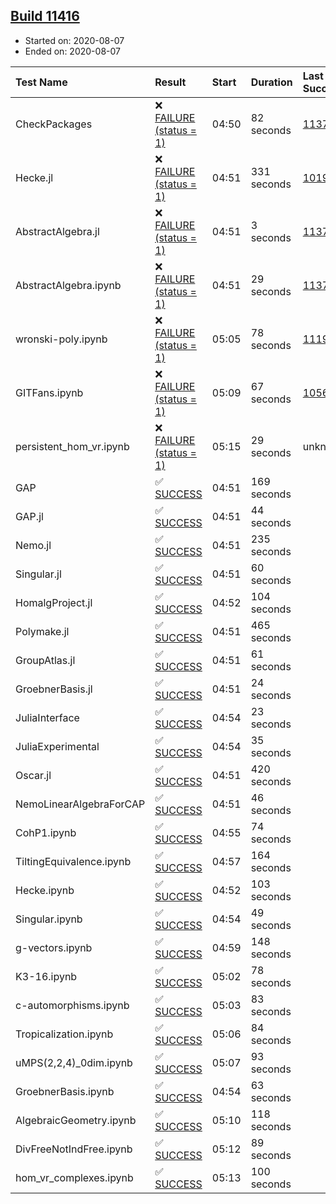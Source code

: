 ## [Build 11416](https://oscarci.mathematik.uni-kl.de/job/oscar/11416/)

* Started on: 2020-08-07
* Ended on: 2020-08-07

| Test Name    | Result | Start | Duration | Last Success | First Failure |
|:-------------|:-------|:------|:---------|:-------------|:--------------|
| CheckPackages | ❌ [FAILURE (status = 1)](https://oscarci.mathematik.uni-kl.de/job/oscar/11416/artifact/logs/build-11416/CheckPackages.log) | 04:50 | 82 seconds | [11376](https://oscarci.mathematik.uni-kl.de/job/oscar/11376/) | [11377](https://oscarci.mathematik.uni-kl.de/job/oscar/11377/) |
| Hecke.jl | ❌ [FAILURE (status = 1)](https://oscarci.mathematik.uni-kl.de/job/oscar/11416/artifact/logs/build-11416/Hecke.jl.log) | 04:51 | 331 seconds | [10197](https://oscarci.mathematik.uni-kl.de/job/oscar/10197/) | [10198](https://oscarci.mathematik.uni-kl.de/job/oscar/10198/) |
| AbstractAlgebra.jl | ❌ [FAILURE (status = 1)](https://oscarci.mathematik.uni-kl.de/job/oscar/11416/artifact/logs/build-11416/AbstractAlgebra.jl.log) | 04:51 | 3 seconds | [11376](https://oscarci.mathematik.uni-kl.de/job/oscar/11376/) | [11377](https://oscarci.mathematik.uni-kl.de/job/oscar/11377/) |
| AbstractAlgebra.ipynb | ❌ [FAILURE (status = 1)](https://oscarci.mathematik.uni-kl.de/job/oscar/11416/artifact/logs/build-11416/AbstractAlgebra.ipynb.log) | 04:51 | 29 seconds | [11376](https://oscarci.mathematik.uni-kl.de/job/oscar/11376/) | [11377](https://oscarci.mathematik.uni-kl.de/job/oscar/11377/) |
| wronski-poly.ipynb | ❌ [FAILURE (status = 1)](https://oscarci.mathematik.uni-kl.de/job/oscar/11416/artifact/logs/build-11416/wronski-poly.ipynb.log) | 05:05 | 78 seconds | [11192](https://oscarci.mathematik.uni-kl.de/job/oscar/11192/) | [11193](https://oscarci.mathematik.uni-kl.de/job/oscar/11193/) |
| GITFans.ipynb | ❌ [FAILURE (status = 1)](https://oscarci.mathematik.uni-kl.de/job/oscar/11416/artifact/logs/build-11416/GITFans.ipynb.log) | 05:09 | 67 seconds | [10566](https://oscarci.mathematik.uni-kl.de/job/oscar/10566/) | [10567](https://oscarci.mathematik.uni-kl.de/job/oscar/10567/) |
| persistent_hom_vr.ipynb | ❌ [FAILURE (status = 1)](https://oscarci.mathematik.uni-kl.de/job/oscar/11416/artifact/logs/build-11416/persistent_hom_vr.ipynb.log) | 05:15 | 29 seconds | unknown | unknown |
| GAP | ✅ [SUCCESS](https://oscarci.mathematik.uni-kl.de/job/oscar/11416/artifact/logs/build-11416/GAP.log) | 04:51 | 169 seconds |  |  |
| GAP.jl | ✅ [SUCCESS](https://oscarci.mathematik.uni-kl.de/job/oscar/11416/artifact/logs/build-11416/GAP.jl.log) | 04:51 | 44 seconds |  |  |
| Nemo.jl | ✅ [SUCCESS](https://oscarci.mathematik.uni-kl.de/job/oscar/11416/artifact/logs/build-11416/Nemo.jl.log) | 04:51 | 235 seconds |  |  |
| Singular.jl | ✅ [SUCCESS](https://oscarci.mathematik.uni-kl.de/job/oscar/11416/artifact/logs/build-11416/Singular.jl.log) | 04:51 | 60 seconds |  |  |
| HomalgProject.jl | ✅ [SUCCESS](https://oscarci.mathematik.uni-kl.de/job/oscar/11416/artifact/logs/build-11416/HomalgProject.jl.log) | 04:52 | 104 seconds |  |  |
| Polymake.jl | ✅ [SUCCESS](https://oscarci.mathematik.uni-kl.de/job/oscar/11416/artifact/logs/build-11416/Polymake.jl.log) | 04:51 | 465 seconds |  |  |
| GroupAtlas.jl | ✅ [SUCCESS](https://oscarci.mathematik.uni-kl.de/job/oscar/11416/artifact/logs/build-11416/GroupAtlas.jl.log) | 04:51 | 61 seconds |  |  |
| GroebnerBasis.jl | ✅ [SUCCESS](https://oscarci.mathematik.uni-kl.de/job/oscar/11416/artifact/logs/build-11416/GroebnerBasis.jl.log) | 04:51 | 24 seconds |  |  |
| JuliaInterface | ✅ [SUCCESS](https://oscarci.mathematik.uni-kl.de/job/oscar/11416/artifact/logs/build-11416/JuliaInterface.log) | 04:54 | 23 seconds |  |  |
| JuliaExperimental | ✅ [SUCCESS](https://oscarci.mathematik.uni-kl.de/job/oscar/11416/artifact/logs/build-11416/JuliaExperimental.log) | 04:54 | 35 seconds |  |  |
| Oscar.jl | ✅ [SUCCESS](https://oscarci.mathematik.uni-kl.de/job/oscar/11416/artifact/logs/build-11416/Oscar.jl.log) | 04:51 | 420 seconds |  |  |
| NemoLinearAlgebraForCAP | ✅ [SUCCESS](https://oscarci.mathematik.uni-kl.de/job/oscar/11416/artifact/logs/build-11416/NemoLinearAlgebraForCAP.log) | 04:51 | 46 seconds |  |  |
| CohP1.ipynb | ✅ [SUCCESS](https://oscarci.mathematik.uni-kl.de/job/oscar/11416/artifact/logs/build-11416/CohP1.ipynb.log) | 04:55 | 74 seconds |  |  |
| TiltingEquivalence.ipynb | ✅ [SUCCESS](https://oscarci.mathematik.uni-kl.de/job/oscar/11416/artifact/logs/build-11416/TiltingEquivalence.ipynb.log) | 04:57 | 164 seconds |  |  |
| Hecke.ipynb | ✅ [SUCCESS](https://oscarci.mathematik.uni-kl.de/job/oscar/11416/artifact/logs/build-11416/Hecke.ipynb.log) | 04:52 | 103 seconds |  |  |
| Singular.ipynb | ✅ [SUCCESS](https://oscarci.mathematik.uni-kl.de/job/oscar/11416/artifact/logs/build-11416/Singular.ipynb.log) | 04:54 | 49 seconds |  |  |
| g-vectors.ipynb | ✅ [SUCCESS](https://oscarci.mathematik.uni-kl.de/job/oscar/11416/artifact/logs/build-11416/g-vectors.ipynb.log) | 04:59 | 148 seconds |  |  |
| K3-16.ipynb | ✅ [SUCCESS](https://oscarci.mathematik.uni-kl.de/job/oscar/11416/artifact/logs/build-11416/K3-16.ipynb.log) | 05:02 | 78 seconds |  |  |
| c-automorphisms.ipynb | ✅ [SUCCESS](https://oscarci.mathematik.uni-kl.de/job/oscar/11416/artifact/logs/build-11416/c-automorphisms.ipynb.log) | 05:03 | 83 seconds |  |  |
| Tropicalization.ipynb | ✅ [SUCCESS](https://oscarci.mathematik.uni-kl.de/job/oscar/11416/artifact/logs/build-11416/Tropicalization.ipynb.log) | 05:06 | 84 seconds |  |  |
| uMPS(2,2,4)_0dim.ipynb | ✅ [SUCCESS](https://oscarci.mathematik.uni-kl.de/job/oscar/11416/artifact/logs/build-11416/uMPS-2-2-4-_0dim.ipynb.log) | 05:07 | 93 seconds |  |  |
| GroebnerBasis.ipynb | ✅ [SUCCESS](https://oscarci.mathematik.uni-kl.de/job/oscar/11416/artifact/logs/build-11416/GroebnerBasis.ipynb.log) | 04:54 | 63 seconds |  |  |
| AlgebraicGeometry.ipynb | ✅ [SUCCESS](https://oscarci.mathematik.uni-kl.de/job/oscar/11416/artifact/logs/build-11416/AlgebraicGeometry.ipynb.log) | 05:10 | 118 seconds |  |  |
| DivFreeNotIndFree.ipynb | ✅ [SUCCESS](https://oscarci.mathematik.uni-kl.de/job/oscar/11416/artifact/logs/build-11416/DivFreeNotIndFree.ipynb.log) | 05:12 | 89 seconds |  |  |
| hom_vr_complexes.ipynb | ✅ [SUCCESS](https://oscarci.mathematik.uni-kl.de/job/oscar/11416/artifact/logs/build-11416/hom_vr_complexes.ipynb.log) | 05:13 | 100 seconds |  |  |
